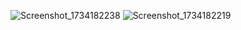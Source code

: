 ![Screenshot_1734182238](https://github.com/user-attachments/assets/93a105a4-d324-479d-b41c-5b25623264e7)
![Screenshot_1734182219](https://github.com/user-attachments/assets/75544297-c7ef-479f-b7c4-8049fb1b383f)
